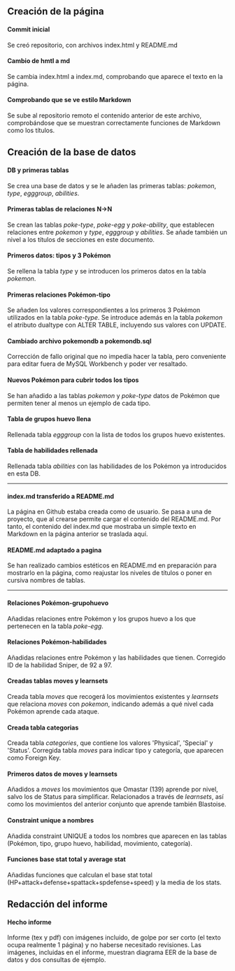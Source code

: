 ## Creación de la página

#### Commit inicial
Se creó repositorio, con archivos index.html y README.md

#### Cambio de hmtl a md
Se cambia index.html a index.md, comprobando que aparece el texto en la página.

#### Comprobando que se ve estilo Markdown
Se sube al repositorio remoto el contenido anterior de este archivo, comprobándose que se muestran correctamente funciones de Markdown como los títulos.


## Creación de la base de datos

#### DB y primeras tablas
Se crea una base de datos y se le añaden las primeras tablas: *pokemon*, *type*, *egggroup*, *abilities*.

#### Primeras tablas de relaciones N->N
Se crean las tablas *poke-type*, *poke-egg* y *poke-ability*, que establecen relaciones entre *pokemon* y *type*, *egggroup* y *abilities*. Se añade también un nivel a los títulos de secciones en este documento.

#### Primeros datos: tipos y 3 Pokémon
Se rellena la tabla *type* y se introducen los primeros datos en la tabla *pokemon*.

#### Primeras relaciones Pokémon-tipo
Se añaden los valores correspondientes a los primeros 3 Pokémon utilizados en la tabla *poke-type*. Se introduce además en la tabla *pokemon* el atributo dualtype con ALTER TABLE, incluyendo sus valores con UPDATE.

#### Cambiado archivo pokemondb a pokemondb.sql
Corrección de fallo original que no impedía hacer la tabla, pero conveniente para editar fuera de MySQL Workbench y poder ver resaltado.

#### Nuevos Pokémon para cubrir todos los tipos
Se han añadido a las tablas *pokemon* y *poke-type* datos de Pokémon que permiten tener al menos un ejemplo de cada tipo.

#### Tabla de grupos huevo llena
Rellenada tabla *egggroup* con la lista de todos los grupos huevo existentes.

#### Tabla de habilidades rellenada
Rellenada tabla *abilities* con las habilidades de los Pokémon ya introducidos en esta DB.

___

#### index.md transferido a README.md
La página en Github estaba creada como de usuario. Se pasa a una de proyecto, que al crearse permite cargar el contenido del README.md. Por tanto, el contenido del index.md que mostraba un simple texto en Markdown en la página anterior se traslada aquí.

#### README.md adaptado a pagina
Se han realizado cambios estéticos en README.md en preparación para mostrarlo en la página, como reajustar los niveles de títulos o poner en cursiva nombres de tablas.

___

#### Relaciones Pokémon-grupohuevo
Añadidas relaciones entre Pokémon y los grupos huevo a los que pertenecen en la tabla *poke-egg*.

#### Relaciones Pokémon-habilidades
Añadidas relaciones entre Pokémon y las habilidades que tienen. Corregido ID de la habilidad Sniper, de 92 a 97.

#### Creadas tablas moves y learnsets
Creada tabla *moves* que recogerá los movimientos existentes y *learnsets* que relaciona *moves* con *pokemon*, indicando además a qué nivel cada Pokémon aprende cada ataque.

#### Creada tabla categorias
Creada tabla *categories*, que contiene los valores 'Physical', 'Special' y 'Status'. Corregida tabla *moves* para indicar tipo y categoría, que aparecen como Foreign Key.

#### Primeros datos de moves y learnsets
Añadidos a *moves* los movimientos que Omastar (139) aprende por nivel, salvo los de Status para simplificar. Relacionados a través de *learnsets*, así como los movimientos del anterior conjunto que aprende también Blastoise.

#### Constraint unique a nombres
Añadida constraint UNIQUE a todos los nombres que aparecen en las tablas (Pokémon, tipo, grupo huevo, habilidad, movimiento, categoría).

#### Funciones base stat total y average stat
Añadidas funciones que calculan el base stat total (HP+attack+defense+spattack+spdefense+speed) y la media de los stats.

## Redacción del informe

#### Hecho informe
Informe (tex y pdf) con imágenes incluido, de golpe por ser corto (el texto ocupa realmente 1 página) y no haberse necesitado revisiones. Las imágenes, incluidas en el informe, muestran diagrama EER de la base de datos y dos consultas de ejemplo.
